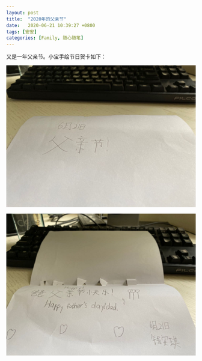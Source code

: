 ```yaml
---
layout: post
title:  "2020年的父亲节"
date:   2020-06-21 10:39:27 +0800
tags: [安安]
categories: [Family, 随心随笔]
---
```


又是一年父亲节。小宝手绘节日贺卡如下：

![Pic 1](/assets/uploads/2020/06/20200621101227.jpg)


![Pic 2](/assets/uploads/2020/06/20200621101237.jpg)
